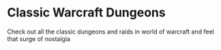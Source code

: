 # Classic Warcraft Dungeons
Check out all the classic dungeons and raids in world of warcraft and feel that surge of nostalgia